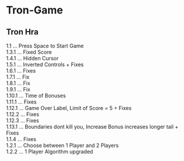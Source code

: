 # Tron-Game   
## Tron Hra   
   
1.1 ... Press Space to Start Game   
1.3.1 ... Fixed Score   
1.4.1 ... Hidden Cursor   
1.5.1 ... Inverted Controls + Fixes   
1.6.1 ... Fixes   
1.7.1 ... Fix   
1.8.1 ... Fix   
1.9.1 ... Fix   
1.10.1 ... Time of Bonuses   
1.11.1 ... Fixes   
1.12.1 ... Game Over Label, Limit of Score = 5 + Fixes   
1.12.2 ... Fixes   
1.12.3 ... Fixes   
1.13.1 ... Boundaries dont kill you, Increase Bonus increases longer tail + Fixes   
1.1.4 ... Fixes   
1.2.1 ... Choose between 1 Player and 2 Players   
1.2.2 ... 1 Player Algorithm upgraded   